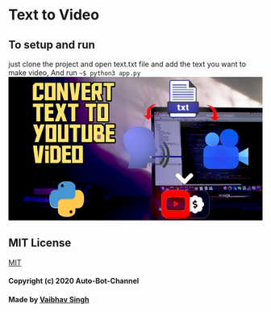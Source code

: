 # Text to Video

## To setup and run
just clone the project and open text.txt file and add the text you want to make video, And run 
`~$ python3 app.py`
[![Video link](thumb.jpeg)](https://www.youtube.com/watch?v=KAmYMtVasnI)

## MIT License

[MIT](LICENSE)
#### Copyright (c) 2020 Auto-Bot-Channel
#### Made by [Vaibhav Singh](https://github.com/itsvaibhav01)
